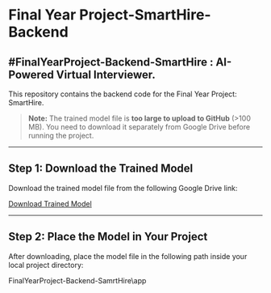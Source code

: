 
# Final Year Project-SmartHire-Backend

#FinalYearProject-Backend-SmartHire : AI-Powered Virtual Interviewer.
-------------------------------------------------------------

This repository contains the backend code for the Final Year Project: SmartHire.  

> **Note:** The trained model file is **too large to upload to GitHub** (>100 MB). You need to download it separately from Google Drive before running the project.

---

## Step 1: Download the Trained Model

Download the trained model file from the following Google Drive link:

[Download Trained Model](https://drive.google.com/drive/folders/1j2r2mBYAT4iFoWDb1HlEwyrj2a8o4ry9?usp=sharing)

---

## Step 2: Place the Model in Your Project

After downloading, place the model file in the following path inside your local project directory:

FinalYearProject-Backend-SamrtHire\app


